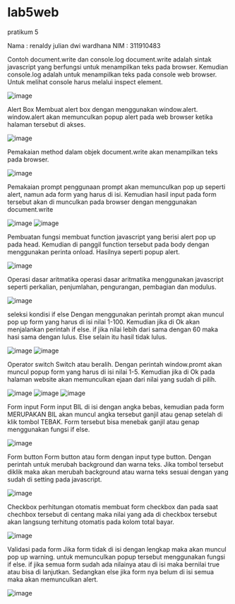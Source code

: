# lab5web

pratikum 5

Nama : renaldy julian dwi wardhana NIM : 311910483


Contoh document.write dan console.log
document.write adalah sintak javascript yang berfungsi untuk menampilkan teks pada browser. Kemudian console.log adalah untuk menampilkan teks pada console web browser. Untuk melihat console harus melalui inspect element.

![image](https://user-images.githubusercontent.com/81972246/115997097-0940eb80-a60c-11eb-922e-44acc1888970.png)


Alert Box
Membuat alert box dengan menggunakan window.alert. window.alert akan memunculkan popup alert pada web browser ketika halaman tersebut di akses.

![image](https://user-images.githubusercontent.com/81972246/115997132-3db4a780-a60c-11eb-99bd-0e42c6ca3aa1.png)


Pemakaian method dalam objek
document.write akan menampilkan teks pada browser.

![image](https://user-images.githubusercontent.com/81972246/115997169-62a91a80-a60c-11eb-94e6-76916b89ca3f.png)


Pemakaian prompt
penggunaan prompt akan memunculkan pop up seperti alert, namun ada form yang harus di isi. Kemudian hasil input pada form tersebut akan di munculkan pada browser dengan menggunakan document.write

![image](https://user-images.githubusercontent.com/81972246/115997197-7d7b8f00-a60c-11eb-9f27-7e5bfb868eda.png)
![image](https://user-images.githubusercontent.com/81972246/115997220-92582280-a60c-11eb-95f9-73e899a45e25.png)


Pembuatan fungsi
membuat function javascript yang berisi alert pop up pada head. Kemudian di panggil function tersebut pada body dengan menggunakan perinta onload. Hasilnya seperti popup alert.

![image](https://user-images.githubusercontent.com/81972246/115997247-b3207800-a60c-11eb-82dd-c40af21eec67.png)


Operasi dasar aritmatika
operasi dasar aritmatika menggunakan javascript seperti perkalian, penjumlahan, pengurangan, pembagian dan modulus.

![image](https://user-images.githubusercontent.com/81972246/115997281-ce8b8300-a60c-11eb-82f4-337e05ab9ba2.png)


seleksi kondisi if else
Dengan menggunakan perintah prompt akan muncul pop up form yang harus di isi nilai 1-100. Kemudian jika di Ok akan menjalankan perintah if else. if jika nilai lebih dari sama dengan 60 maka hasi sama dengan lulus. Else selain itu hasil tidak lulus.

![image](https://user-images.githubusercontent.com/81972246/115997335-f11d9c00-a60c-11eb-8fca-f334def7f740.png)
![image](https://user-images.githubusercontent.com/81972246/115997359-04c90280-a60d-11eb-8658-5fa65df1b3a5.png)


Operator switch
Switch atau beralih. Dengan perintah window.promt akan muncul popup form yang harus di isi nilai 1-5. Kemudian jika di Ok pada halaman website akan memunculkan ejaan dari nilai yang sudah di pilih.

![image](https://user-images.githubusercontent.com/81972246/115997414-3a6deb80-a60d-11eb-8915-6595475ab3ac.png)
![image](https://user-images.githubusercontent.com/81972246/115997426-448fea00-a60d-11eb-95cd-9b1b76442c63.png)
![image](https://user-images.githubusercontent.com/81972246/115997435-49ed3480-a60d-11eb-8626-59fb565e20a8.png)


Form input
Form input BIL di isi dengan angka bebas, kemudian pada form MERUPAKAN BIL akan muncul angka tersebut ganjil atau genap setelah di klik tombol TEBAK. Form tersebut bisa menebak ganjil atau genap menggunakan fungsi if else.

![image](https://user-images.githubusercontent.com/81972246/115997469-6ab58a00-a60d-11eb-8ec7-5158de0719c0.png)


Form button
Form button atau form dengan input type button. Dengan perintah untuk merubah background dan warna teks. Jika tombol tersebut diklik maka akan merubah background atau warna teks sesuai dengan yang sudah di setting pada javascript.

![image](https://user-images.githubusercontent.com/81972246/115997527-95074780-a60d-11eb-8081-5e4b9d8d35ee.png)


Checkbox perhitungan otomatis
membuat form checkbox dan pada saat chechbox tersebut di centang maka nilai yang ada di checkbox tersebut akan langsung terhitung otomatis pada kolom total bayar.

![image](https://user-images.githubusercontent.com/81972246/115997553-ac463500-a60d-11eb-9d85-736e21eb0137.png)


Validasi pada form
Jika form tidak di isi dengan lengkap maka akan muncul pop up warning. untuk memunculkan popup tersebut menggunakan fungsi if else. if jika semua form sudah ada nilainya atau di isi maka bernilai true atau bisa di lanjutkan. Sedangkan else jika form nya belum di isi semua maka akan memunculkan alert.

![image](https://user-images.githubusercontent.com/81972246/115997596-d0097b00-a60d-11eb-8b1b-25feee0628bd.png)
